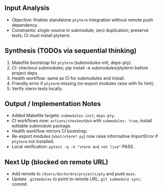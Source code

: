 ## Input Analysis

- Objective: finalize standalone `ptyterm` integration without remote push dependency.
- Constraints: single-source in submodule; zero duplication; preserve tests; CI must install ptyterm.

## Synthesis (TODOs via sequential thinking)

1) Makefile bootstrap for `ptyterm` (submodules-init, deps-pty).
2) CI: checkout submodules; pip install -e submodules/ptyterm before project deps.
3) Health workflow: same as CI for submodules and install.
4) Friendly error if `ptyterm` missing (re-export modules raise with fix hint).
5) Verify vterm tests locally.

## Output / Implementation Notes

- Added Makefile targets: `submodules-init`, `deps-pty`.
- CI workflows now: `actions/checkout@v4` with `submodules: true`; install editable submodule package.
- Health workflow mirrors CI bootstrap.
- Re-export modules (`xbot/vterm*.py`) now raise informative ImportError if `ptyterm` not installed.
- Local verification: `pytest -q -k "vterm and not live"` PASS.

## Next Up (blocked on remote URL)

- Add remote to `/Users/doctordre/projects/pty` and push `main`.
- Update `.gitmodules` to point to remote URL; `git submodule sync`; commit.

